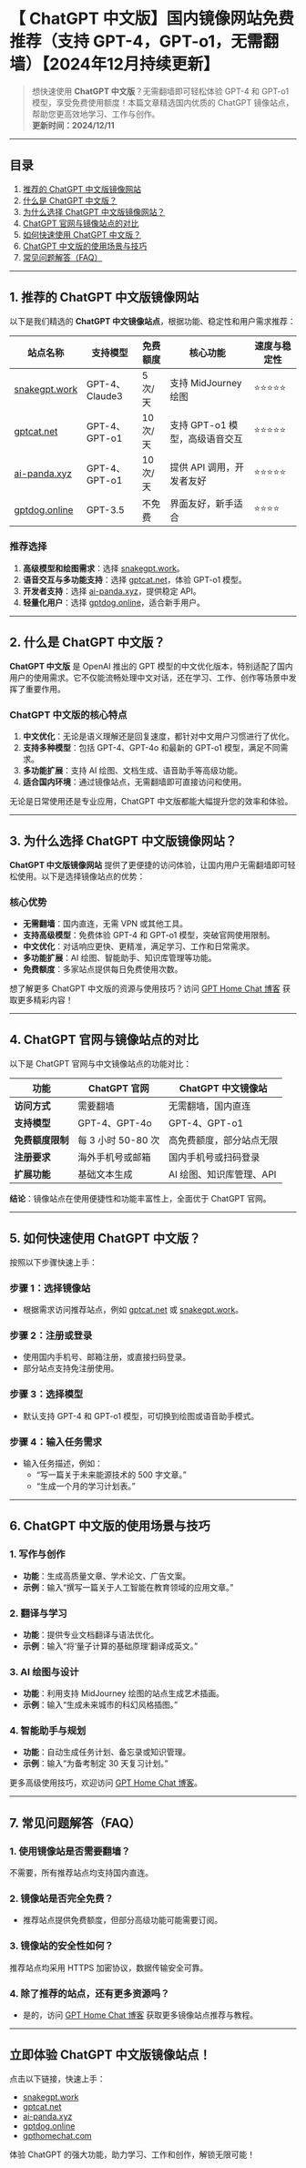 # 【 ChatGPT 中文版】国内镜像网站免费推荐（支持 GPT-4，GPT-o1，无需翻墙）【2024年12月持续更新】

> 想快速使用 **ChatGPT 中文版**？无需翻墙即可轻松体验 GPT-4 和 GPT-o1 模型，享受免费使用额度！本篇文章精选国内优质的 ChatGPT 镜像站点，帮助您更高效地学习、工作与创作。  
> **更新时间：2024/12/11**

---

## **目录**
1. [推荐的 ChatGPT 中文版镜像网站](#section1)
2. [什么是 ChatGPT 中文版？](#section2)
3. [为什么选择 ChatGPT 中文版镜像网站？](#section3)
4. [ChatGPT 官网与镜像站点的对比](#section4)
5. [如何快速使用 ChatGPT 中文版？](#section5)
6. [ChatGPT 中文版的使用场景与技巧](#section6)
7. [常见问题解答（FAQ）](#section7)

---

## **1. 推荐的 ChatGPT 中文版镜像网站** <a id="section1"></a>

以下是我们精选的 **ChatGPT 中文镜像站点**，根据功能、稳定性和用户需求推荐：

| **站点名称**         | **支持模型**       | **免费额度** | **核心功能**               | **速度与稳定性**     |
|----------------------|-------------------|--------------|---------------------------|---------------------|
| [snakegpt.work](https://snakegpt.work)    | GPT-4、Claude3    | 5 次/天      | 支持 MidJourney 绘图       | ⭐⭐⭐⭐⭐              |
| [gptcat.net](https://gptcat.net)         | GPT-4、GPT-o1     | 10 次/天     | 支持 GPT-o1 模型，高级语音交互 | ⭐⭐⭐⭐⭐              |
| [ai-panda.xyz](https://ai-panda.xyz)     | GPT-4、GPT-o1     | 10 次/天     | 提供 API 调用，开发者友好       | ⭐⭐⭐⭐⭐              |
| [gptdog.online](https://gptdog.online)   | GPT-3.5           | 不免费       | 界面友好，新手适合           | ⭐⭐⭐⭐               |


### **推荐选择**
1. **高级模型和绘图需求**：选择 [snakegpt.work](https://snakegpt.work)。
2. **语音交互与多功能支持**：选择 [gptcat.net](https://gptcat.net)，体验 GPT-o1 模型。
3. **开发者支持**：选择 [ai-panda.xyz](https://ai-panda.xyz)，提供稳定 API。
4. **轻量化用户**：选择 [gptdog.online](https://gptdog.online)，适合新手用户。


---

## **2. 什么是 ChatGPT 中文版？** <a id="section2"></a>

**ChatGPT 中文版** 是 OpenAI 推出的 GPT 模型的中文优化版本，特别适配了国内用户的使用需求。它不仅能流畅处理中文对话，还在学习、工作、创作等场景中发挥了重要作用。

### **ChatGPT 中文版的核心特点**
1. **中文优化**：无论是语义理解还是回复速度，都针对中文用户习惯进行了优化。
2. **支持多种模型**：包括 GPT-4、GPT-4o 和最新的 GPT-o1 模型，满足不同需求。
3. **多功能扩展**：支持 AI 绘图、文档生成、语音助手等高级功能。
4. **适合国内环境**：通过镜像站点，无需翻墙即可直接访问和使用。

无论是日常使用还是专业应用，ChatGPT 中文版都能大幅提升您的效率和体验。

---

## **3. 为什么选择 ChatGPT 中文版镜像网站？** <a id="section3"></a>

**ChatGPT 中文版镜像网站** 提供了更便捷的访问体验，让国内用户无需翻墙即可轻松使用。以下是选择镜像站点的优势：

### **核心优势**
- **无需翻墙**：国内直连，无需 VPN 或其他工具。
- **支持高级模型**：免费体验 GPT-4 和 GPT-o1 模型，突破官网使用限制。
- **中文优化**：对话响应更快、更精准，满足学习、工作和日常需求。
- **多功能扩展**：AI 绘图、智能助手、知识库管理等功能。
- **免费额度**：多家站点提供每日免费使用次数。

想了解更多 ChatGPT 中文版的资源与使用技巧？访问 [GPT Home Chat 博客](https://gpthomechat.com/) 获取更多精彩内容！

---

## **4. ChatGPT 官网与镜像站点的对比** <a id="section4"></a>

以下是 ChatGPT 官网与中文镜像站点的功能对比：

| **功能**             | **ChatGPT 官网**       | **ChatGPT 中文镜像站** |
|----------------------|-----------------------|-----------------------|
| **访问方式**          | 需要翻墙                | 无需翻墙，国内直连      |
| **支持模型**          | GPT-4、GPT-4o          | GPT-4、GPT-o1         |
| **免费额度限制**      | 每 3 小时 50-80 次      | 高免费额度，部分站点无限 |
| **注册要求**          | 海外手机号或邮箱        | 国内手机号或扫码登录   |
| **扩展功能**          | 基础文本生成            | AI 绘图、知识库管理、API |

**结论**：镜像站点在使用便捷性和功能丰富性上，全面优于 ChatGPT 官网。

---

## **5. 如何快速使用 ChatGPT 中文版？** <a id="section5"></a>

按照以下步骤快速上手：

### **步骤 1：选择镜像站**
- 根据需求访问推荐站点，例如 [gptcat.net](https://gptcat.net) 或 [snakegpt.work](https://snakegpt.work)。

### **步骤 2：注册或登录**
- 使用国内手机号、邮箱注册，或直接扫码登录。
- 部分站点支持免注册使用。

### **步骤 3：选择模型**
- 默认支持 GPT-4 和 GPT-o1 模型，可切换到绘图或语音助手模式。

### **步骤 4：输入任务需求**
- 输入任务描述，例如：
  - “写一篇关于未来能源技术的 500 字文章。”
  - “生成一个月的学习计划表。”

---

## **6. ChatGPT 中文版的使用场景与技巧** <a id="section6"></a>

### **1. 写作与创作**
- **功能**：生成高质量文章、学术论文、广告文案。
- **示例**：输入“撰写一篇关于人工智能在教育领域的应用文章。”

### **2. 翻译与学习**
- **功能**：提供专业文档翻译与语法优化。
- **示例**：输入“将‘量子计算的基础原理’翻译成英文。”

### **3. AI 绘图与设计**
- **功能**：利用支持 MidJourney 绘图的站点生成艺术插画。
- **示例**：输入“生成未来城市的科幻风格插图。”

### **4. 智能助手与规划**
- **功能**：自动生成任务计划、备忘录或知识管理。
- **示例**：输入“为备考制定 30 天复习计划。”

更多高级使用技巧，欢迎访问 [GPT Home Chat 博客](https://gpthomechat.com/)。

---

## **7. 常见问题解答（FAQ）** <a id="section7"></a>

### **1. 使用镜像站是否需要翻墙？**
不需要，所有推荐站点均支持国内直连。

### **2. 镜像站是否完全免费？**
- 推荐站点提供免费额度，但部分高级功能可能需要订阅。

### **3. 镜像站的安全性如何？**
推荐站点均采用 HTTPS 加密协议，数据传输安全可靠。

### **4. 除了推荐的站点，还有更多资源吗？**
- 是的，访问 [GPT Home Chat 博客](https://gpthomechat.com/) 获取更多镜像站点推荐与教程。

---

## **立即体验 ChatGPT 中文版镜像站点！**

点击以下链接，快速上手：
- [snakegpt.work](https://snakegpt.work)
- [gptcat.net](https://gptcat.net)
- [ai-panda.xyz](https://ai-panda.xyz)
- [gptdog.online](https://gptdog.online)
- [gpthomechat.com](https://gpthomechat.com/)

体验 ChatGPT 的强大功能，助力学习、工作和创作，解锁无限可能！
